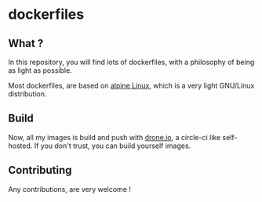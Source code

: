 # dockerfiles

## What ?
In this repository, you will find lots of dockerfiles, with a philosophy of being as light as possible.

Most dockerfiles, are based on [alpine Linux](http://alpinelinux.org/), which is a very light GNU/Linux distribution.

## Build
Now, all my images is build and push with [drone.io](https://github.com/drone/drone), a circle-ci like self-hosted.
If you don't trust, you can build yourself images.

## Contributing
Any contributions, are very welcome !
